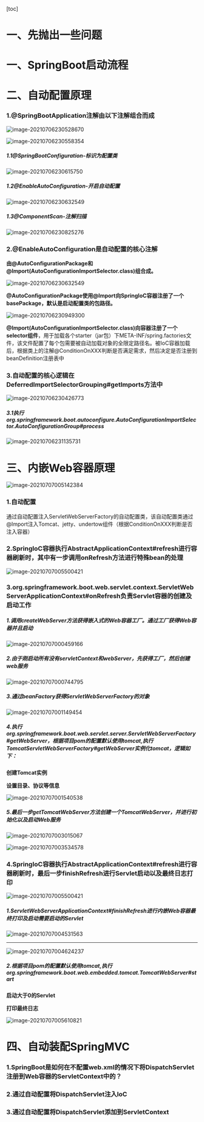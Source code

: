 [toc]

# 一、先抛出一些问题

# 一、SpringBoot启动流程

# 二、自动配置原理

### 1.@SpringBootApplication注解由以下注解组合而成

![image-20210706230528670](images/image-20210706230528670.png)

![image-20210706230558354](images/image-20210706230558354.png)

##### 1.1@SpringBootConfiguration-标识为配置类

![image-20210706230615750](images/image-20210706230615750.png)

##### 1.2@EnableAutoConfiguration-开启自动配置

![image-20210706230632549](images/image-20210706230632549.png)

##### 1.3@ComponentScan-注解扫描

![image-20210706230825276](images/image-20210706230825276.png)

### 2.@EnableAutoConfiguration是自动配置的核心注解

**由@AutoConfigurationPackage和@Import(AutoConfigurationImportSelector.class)组合成。**

![image-20210706230632549](images/image-20210706230632549.png)

**@AutoConfigurationPackage使用@Import向SpringIoC容器注册了一个basePackage，默认是启动配置类的包路径。**

![image-20210706230949300](images/image-20210706230949300.png)

**@Import(AutoConfigurationImportSelector.class)向容器注册了一个selector组件**，用于加载各个starter（jar包）下META-INF/spring.factories文件，该文件配置了每个包需要被自动加载对象的全限定路径名。被IoC容器加载后，根据类上的注解@ConditionOnXXX判断是否满足需求，然后决定是否注册到beanDefinition注册表中

### 3.自动配置的核心逻辑在DeferredImportSelectorGrouping#getImports方法中

![image-20210706230426773](images/image-20210706230426773.png)

##### **3.1执行org.springframework.boot.autoconfigure.AutoConfigurationImportSelector.AutoConfigurationGroup#process**

![image-20210706231135731](images/image-20210706231135731.png)

# 三、内嵌Web容器原理

![image-20210707005142384](images/image-20210707005142384.png)



### 1.自动配置

通过自动配置注入ServletWebServerFactory的自动配置类，该自动配置类通过@Import注入Tomcat、jetty、undertow组件（根据ConditionOnXXX判断是否注入容器）

### 2.SpringIoC容器执行AbstractApplicationContext#refresh进行容器刷新时，其中有一步调用onRefresh方法进行特殊bean的处理

![image-20210707005500421](images/image-20210707005500421.png)

### 3.org.springframework.boot.web.servlet.context.ServletWebServerApplicationContext#onRefresh负责Servlet容器的创建及启动工作

##### 1.调用createWebServer方法获得嵌入式的Web容器工厂。通过工厂获得Web容器并且启动

![image-20210707000459166](images/image-20210707000459166.png)

##### 2.由于刚启动所有没有servletContext和webServer，先获得工厂，然后创建web服务

![image-20210707000744795](images/image-20210707000744795.png)

##### 3.通过beanFactory获得ServletWebServerFactory的对象

![image-20210707001149454](images/image-20210707001149454.png)

##### 4.执行org.springframework.boot.web.servlet.server.ServletWebServerFactory#getWebServer，根据项目pom的配置默认使用tomcat,执行TomcatServletWebServerFactory#getWebServer实例化tomcat，逻辑如下：

**创建Tomcat实例**

**设置目录、协议等信息**

![image-20210707001540538](images/image-20210707001540538.png)

##### 5.最后一步getTomcatWebServer方法创建一个TomcatWebServer，并进行初始化以及启动Web服务

![image-20210707003015067](images/image-20210707003015067.png)

![image-20210707003534578](images/image-20210707003534578.png)

### 4.SpringIoC容器执行AbstractApplicationContext#refresh进行容器刷新时，最后一步finishRefresh进行Servlet启动以及最终日志打印

![image-20210707005500421](images/image-20210707005500421.png)

##### 1.ServletWebServerApplicationContext#finishRefresh进行内嵌Web容器最终打印及启动需要启动的Servlet

![image-20210707004531563](images/image-20210707004531563.png)

****

![image-20210707004624237](images/image-20210707004624237.png)

##### 2.根据项目pom的配置默认使用tomcat,执行org.springframework.boot.web.embedded.tomcat.TomcatWebServer#start

**启动<load-start-up>大于0的Servlet**

**打印最终日志**

![image-20210707005610821](images/image-20210707005610821.png)

# 四、自动装配SpringMVC

### 1.SpringBoot是如何在不配置web.xml的情况下将DispatchServlet注册到Web容器的ServletContext中的？

### 2.通过自动配置将DispatchServlet注入IoC

### 3.通过自动配置将DispatchServlet添加到ServletContext

